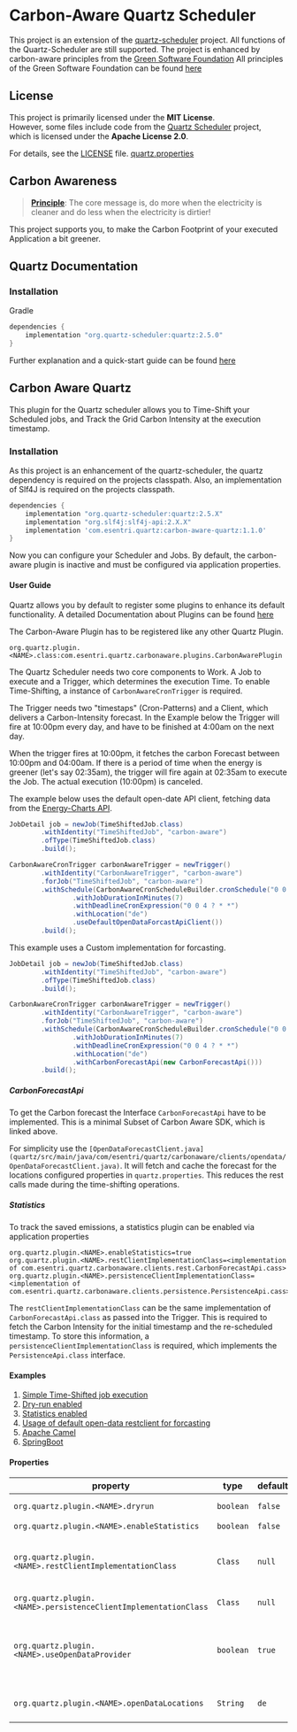 # Carbon-Aware Quartz Scheduler

This project is an extension of
the [quartz-scheduler](https://github.com/quartz-scheduler/quartz/blob/main/docs/index.adoc) project.
All functions of the Quartz-Scheduler are still supported.
The project is enhanced by carbon-aware principles from
the [Green Software Foundation](https://greensoftware.foundation/)
All principles of the Green Software Foundation can be found [here](https://learn.greensoftware.foundation/)

## License

This project is primarily licensed under the **MIT License**.  
However, some files include code from the [Quartz Scheduler](https://github.com/quartz-scheduler/quartz/blob/main/docs/index.adoc) project,  
which is licensed under the **Apache License 2.0**.

For details, see the [LICENSE](LICENSE) file.
[quartz.properties](quartz/src/main/resources/quartz.properties)

## Carbon Awareness

> **[Principle](https://learn.greensoftware.foundation/carbon-awareness)**:
> The core message is, do more when the electricity is cleaner and do less when the electricity is dirtier!

This project supports you, to make the Carbon Footprint of your executed Application a bit greener.

## Quartz Documentation

### Installation

Gradle

```groovy
dependencies {
    implementation "org.quartz-scheduler:quartz:2.5.0"
}
```

Further explanation and a quick-start guide can be
found [here](https://github.com/quartz-scheduler/quartz/blob/main/docs/quick-start-guide.adoc)

## Carbon Aware Quartz

This plugin for the Quartz scheduler allows you to Time-Shift your Scheduled jobs, and Track the Grid Carbon Intensity
at the execution timestamp.

### Installation

As this project is an enhancement of the quartz-scheduler, the quartz dependency is required on the projects classpath.
Also, an implementation of Slf4J is required on the projects classpath.
```groovy
dependencies {
    implementation "org.quartz-scheduler:quartz:2.5.X"
    implementation "org.slf4j:slf4j-api:2.X.X"
    implementation 'com.esentri.quartz:carbon-aware-quartz:1.1.0'
}
```

Now you can configure your Scheduler and Jobs. By default, the carbon-aware plugin is inactive and must be configured via
application properties.

#### User Guide

Quartz allows you by default to register some plugins to enhance its default functionality.
A detailed Documentation about Plugins can be
found [here](https://github.com/quartz-scheduler/quartz/blob/main/docs/configuration.adoc#configuration-of-plug-ins-add-functionality-to-your-scheduler)

The Carbon-Aware Plugin has to be registered like any other Quartz Plugin.

```properties
org.quartz.plugin.<NAME>.class:com.esentri.quartz.carbonaware.plugins.CarbonAwarePlugin
```

The Quartz Scheduler needs two core components to Work. A Job to execute and a Trigger, which determines the execution
Time.
To enable Time-Shifting, a instance of `CarbonAwareCronTrigger` is required.

The Trigger needs two "timestaps" (Cron-Patterns) and a Client, which delivers a Carbon-Intensity forecast.
In the Example below the Trigger will fire at 10:00pm every day, and have to be finished at 4:00am on the next day.

When the trigger fires at 10:00pm, it fetches the carbon Forecast between 10:00pm and 04:00am. If there is a period of
time when the energy is greener (let's say 02:35am), the trigger will fire again at 02:35am to execute the Job.
The actual execution (10:00pm) is canceled.

The example below uses the default open-date API client, fetching data from the
[Energy-Charts API](`https://api.energy-charts.info/`).

```java
JobDetail job = newJob(TimeShiftedJob.class)
        .withIdentity("TimeShiftedJob", "carbon-aware")
        .ofType(TimeShiftedJob.class)
        .build();

CarbonAwareCronTrigger carbonAwareTrigger = newTrigger()
        .withIdentity("CarbonAwareTrigger", "carbon-aware")
        .forJob("TimeShiftedJob", "carbon-aware")
        .withSchedule(CarbonAwareCronScheduleBuilder.cronSchedule("0 0 22 ? * *")
                .withJobDurationInMinutes(7)
                .withDeadlineCronExpression("0 0 4 ? * *")
                .withLocation("de")
                .useDefaultOpenDataForcastApiClient())
        .build();
```

This example uses a Custom implementation for forcasting.

```java
JobDetail job = newJob(TimeShiftedJob.class)
        .withIdentity("TimeShiftedJob", "carbon-aware")
        .ofType(TimeShiftedJob.class)
        .build();

CarbonAwareCronTrigger carbonAwareTrigger = newTrigger()
        .withIdentity("CarbonAwareTrigger", "carbon-aware")
        .forJob("TimeShiftedJob", "carbon-aware")
        .withSchedule(CarbonAwareCronScheduleBuilder.cronSchedule("0 0 22 ? * *")
                .withJobDurationInMinutes(7)
                .withDeadlineCronExpression("0 0 4 ? * *")
                .withLocation("de")
                .withCarbonForecastApi(new CarbonForecastApi()))
        .build();
```

##### CarbonForecastApi

To get the Carbon forecast the Interface `CarbonForecastApi` have to be implemented.
This is a minimal Subset of Carbon Aware SDK, which is linked above.

For simplicity use the
`[OpenDataForecastClient.java](quartz/src/main/java/com/esentri/quartz/carbonaware/clients/opendata/OpenDataForecastClient.java)`.
It will fetch and cache the forecast for the locations configured properties in `quartz.properties`. This reduces the
rest calls made during the time-shifting operations.

##### Statistics

To track the saved emissions, a statistics plugin can be enabled via application properties

```properties
org.quartz.plugin.<NAME>.enableStatistics=true
org.quartz.plugin.<NAME>.restClientImplementationClass=<implementation of com.esentri.quartz.carbonaware.clients.rest.CarbonForecastApi.cass>
org.quartz.plugin.<NAME>.persistenceClientImplementationClass=<implementation of com.esentri.quartz.carbonaware.clients.persistence.PersistenceApi.cass>
```

The `restClientImplementationClass` can be the same implementation of `CarbonForecastApi.class` as passed into the
Trigger.
This is required to fetch the Carbon Intensity for the initial timestamp and the re-scheduled timestamp.
To store this information, a `persistenceClientImplementationClass` is required, which implements the `PersistenceApi.class` interface.

#### Examples

1. [Simple Time-Shifted job execution](./examples/src/main/java/com/esentri/quartz/example1/readme.md)
2. [Dry-run enabled](./examples/src/main/java/com/esentri/quartz/example2/readme.md)
3. [Statistics enabled](./examples/src/main/java/com/esentri/quartz/example3/readme.md)
4. [Usage of default open-data restclient for forcasting](./examples/src/main/java/com/esentri/quartz/example4/readme.md)
5. [Apache Camel](./examples/src/main/java/com/esentri/quartz/camelexample/readme.md)
6. [SpringBoot](./examples/src/main/java/com/esentri/quartz/springboot/readme.md)

#### Properties

| property                                                        | type      | default | description                                                                                                                                                                                                                                                                                                                                                                                                                                                                                                                                                                                                                                                                          |
|-----------------------------------------------------------------|-----------|---------|--------------------------------------------------------------------------------------------------------------------------------------------------------------------------------------------------------------------------------------------------------------------------------------------------------------------------------------------------------------------------------------------------------------------------------------------------------------------------------------------------------------------------------------------------------------------------------------------------------------------------------------------------------------------------------------|
| `org.quartz.plugin.<NAME>.dryrun`                               | `boolean` | `false` | Enables the dryrun feature. The CarbonAwareCronTrigger will determine a better execution time, but the Job will **not** be re-scheduled. All statistics feature will also work in combination with this feature.                                                                                                                                                                                                                                                                                                                                                                                                                                                                     |
| `org.quartz.plugin.<NAME>.enableStatistics`                     | `boolean` | `false` | Enables the statisctis feature. To persist the information about the saved carbon intensity.                                                                                                                                                                                                                                                                                                                                                                                                                                                                                                                                                                                         |
| `org.quartz.plugin.<NAME>.restClientImplementationClass`        | `Class`   | `null`  | The implementation class for the `CarbonForecastApi.class` used in statistics feature. Only required if, `enableStatistics=true`. Implementation Class have to provide a default constructor, for instantiation. For simplicity the `[OpenDataForecastClient.java](quartz/src/main/java/com/esentri/quartz/carbonaware/clients/opendata/OpenDataForecastClient.java)` class can be used. Therefore the `useOpenDataProvider` property has to be activated.                                                                                                                                                                                                                           |
| `org.quartz.plugin.<NAME>.persistenceClientImplementationClass` | `Class`   | `null`  | The implementation class for the `PersistenceApi.class` used in statistics feature. Only required if, `enableStatistics=true`. Implementation Class have to provide a default constructor, for instantiation.                                                                                                                                                                                                                                                                                                                                                                                                                                                                        |                                                                                                                                                                                                      |
| `org.quartz.plugin.<NAME>.useOpenDataProvider`                  | `boolean` | `true`  | Enables forecasting with Open-Data from the [Energy-Charts API](`https://api.energy-charts.info/`). If this is set to `true` a list of `openDataLocations` have to be provided. The data fetched from the api will be stored in a cache and will be automatically updated. Caching this data reduces the overall api calls and thus also the Carbon-Intensity of the application. Forecasts for the next day usually available round about 7pm. The period will then reach until the next day at 10pm. The update schedule for this data can be found in class [OpenDataUpdateJob.java](quartz/src/main/java/com/esentri/quartz/carbonaware/clients/opendata/OpenDataUpdateJob.java) |
| `org.quartz.plugin.<NAME>.openDataLocations`                    | `String`  | `de`    | A string separated by commas like `de,at,ch`. This will fetch and cache the forecast for this 3 locations if the `useOpenDataProvider` property is set to true. A possible list of supported locations can be found in class [Location.java](quartz/src/main/java/com/esentri/quartz/carbonaware/clients/opendata/model/Location.java).                                                                                                                                                                                                                                                                                                                                              |                                                                                                                                                                                                      |

